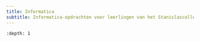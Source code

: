 ```yaml
---
title: Informatica
subtitle: Informatica-opdrachten voor leerlingen van het Stanislascollege Westplantsoen in Delft
---
```


```{toc} Inhoud
:depth: 1
```